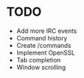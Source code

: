 # TODO #

* Add more IRC events
* Command history
* Create /commands
* Implement OpenSSL
* Tab completion
* Window scrolling

